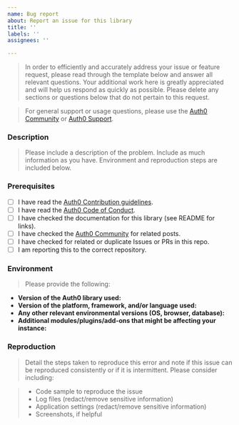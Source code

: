 ```yaml
---
name: Bug report
about: Report an issue for this library
title: ''
labels: ''
assignees: ''

---
```


> In order to efficiently and accurately address your issue or feature request, please read through the template below and answer all relevant questions. Your additional work here is greatly appreciated and will help us respond as quickly as possible. Please delete any sections or questions below that do not pertain to this request.

> For general support or usage questions, please use the [Auth0 Community](https://community.auth0.com/) or [Auth0 Support](https://support.auth0.com/).

### Description

> Please include a description of the problem. Include as much information as you have. Environment and reproduction steps are included below.

### Prerequisites

- [ ] I have read the [Auth0 Contribution guidelines](https://github.com/auth0/.github/blob/master/CONTRIBUTING.md).
- [ ] I have read the [Auth0 Code of Conduct](https://github.com/auth0/.github/blob/master/CODE_OF_CONDUCT.md).
- [ ] I have checked the documentation for this library (see README for links).
- [ ] I have checked the [Auth0 Community](https://community.auth0.com/) for related posts.
- [ ] I have checked for related or duplicate Issues or PRs in this repo.
- [ ] I am reporting this to the correct repository.

### Environment

> Please provide the following:

- **Version of the Auth0 library used:**
- **Version of the platform, framework, and/or language used:**
- **Any other relevant environmental versions (OS, browser, database):**
- **Additional modules/plugins/add-ons that might be affecting your instance:**

### Reproduction

> Detail the steps taken to reproduce this error and note if this issue can be reproduced consistently or if it is intermittent. Please consider including:

> - Code sample to reproduce the issue
> - Log files (redact/remove sensitive information)
> - Application settings (redact/remove sensitive information)
> - Screenshots, if helpful
